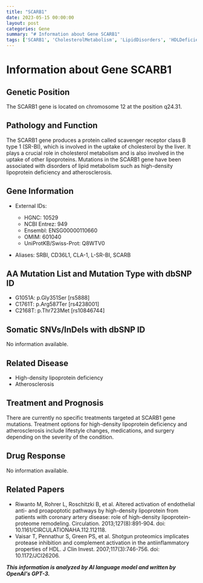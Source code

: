 ```yaml
---
title: "SCARB1"
date: 2023-05-15 00:00:00
layout: post
categories: Gene
summary: "# Information about Gene SCARB1"
tags: ['SCARB1', 'CholesterolMetabolism', 'LipidDisorders', 'HDLDeficiency', 'Atherosclerosis', 'ProteinFunction', 'Mutation', 'TreatmentOptions']
---
```


# Information about Gene SCARB1

## Genetic Position
The SCARB1 gene is located on chromosome 12 at the position q24.31.

## Pathology and Function
The SCARB1 gene produces a protein called scavenger receptor class B type 1 (SR-BI), which is involved in the uptake of cholesterol by the liver. It plays a crucial role in cholesterol metabolism and is also involved in the uptake of other lipoproteins. Mutations in the SCARB1 gene have been associated with disorders of lipid metabolism such as high-density lipoprotein deficiency and atherosclerosis.

## Gene Information
- External IDs: 
    - HGNC: 10529
    - NCBI Entrez: 949
    - Ensembl: ENSG00000110660
    - OMIM: 601040
    - UniProtKB/Swiss-Prot: Q8WTV0

- Aliases: SRBI, CD36L1, CLA-1, L-SR-BI, SCARB

## AA Mutation List and Mutation Type with dbSNP ID 
- G1051A: p.Gly351Ser [rs5888]
- C1761T: p.Arg587Ter [rs4238001]
- C2168T: p.Thr723Met [rs10846744]

## Somatic SNVs/InDels with dbSNP ID
No information available.

## Related Disease
- High-density lipoprotein deficiency
- Atherosclerosis

## Treatment and Prognosis
There are currently no specific treatments targeted at SCARB1 gene mutations. Treatment options for high-density lipoprotein deficiency and atherosclerosis include lifestyle changes, medications, and surgery depending on the severity of the condition.

## Drug Response
No information available.

## Related Papers
- Riwanto M, Rohrer L, Roschitzki B, et al. Altered activation of endothelial anti- and proapoptotic pathways by high-density lipoprotein from patients with coronary artery disease: role of high-density lipoprotein-proteome remodeling. Circulation. 2013;127(8):891-904. doi: 10.1161/CIRCULATIONAHA.112.112118.
- Vaisar T, Pennathur S, Green PS, et al. Shotgun proteomics implicates protease inhibition and complement activation in the antiinflammatory properties of HDL. J Clin Invest. 2007;117(3):746-756. doi: 10.1172/JCI26206.

**_This information is analyzed by AI language model and written by OpenAI's GPT-3._**